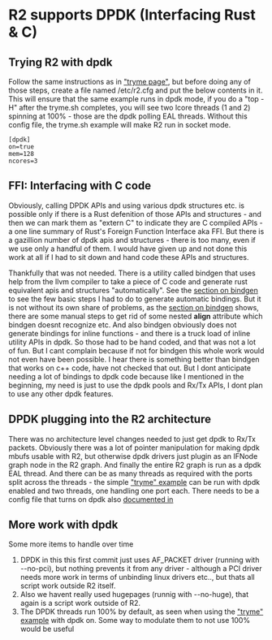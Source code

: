 # R2 supports DPDK (Interfacing Rust & C)

## Trying R2 with dpdk

Follow the same instructions as in ["tryme page"](https://r2.rs/tryme/), but before doing any of those steps, create a file named /etc/r2.cfg and put the below contents in it. This will ensure that the same example runs in dpdk mode, if you do a "top -H" after the tryme.sh completes, you will see two lcore threads (1 and 2) spinning at 100% - those are the dpdk polling EAL threads. Without this config file, the tryme.sh example will make R2 run in socket mode.

```
[dpdk]
on=true
mem=128
ncores=3
```


## FFI: Interfacing with C code

Obviously, calling DPDK APIs and using various dpdk structures etc. is possible only if there is a Rust defenition of those APIs and structures - and then we can mark them as "extern C" to indicate they are C compiled APIs - a one line summary of Rust's Foreign Function Interface aka FFI. But there is a gazillion number of dpdk apis and structures - there is too many, even if we use only a handful of them. I would have given up and not done this work at all if I had to sit down and hand code these APIs and structures.

Thankfully that was not needed. There is a utility called bindgen that uses help from the llvm compiler to take a piece of C code and generate rust equivalent apis and structures "automatically". See the [section on bindgen](https://r2.rs/bindgen/) to see the few basic steps I had to do to generate automatic bindings. But it is not without its own share of problems, as the [section on bindgen](https://r2.rs/bindgen/) shows, there are some manual steps to get rid of some nested __align__ attribute which bindgen doesnt recognize etc. And also bindgen obviously does not generate bindings for inline functions - and there is a truck load of inline utility APIs in dpdk. So those had to be hand coded, and that was not a lot of fun. But I cant complain because if not for bindgen this whole work would not even have been possible. I hear there is something better than bindgen that works on c++ code, have not checked that out. But I dont anticipate needing a lot of bindings to dpdk code because like I mentioned in the beginning, my need is just to use the dpdk pools and Rx/Tx APIs, I dont plan to use any other dpdk features.

## DPDK plugging into the R2 architecture

There was no architecture level changes needed to just get dpdk to Rx/Tx packets. Obviously there was a lot of pointer manipulation for making dpdk mbufs usable with R2, but otherwise dpdk drivers just plugin as an IFNode graph node in the R2 graph. And finally the entire R2 graph is run as a dpdk EAL thread. And there can be as many threads as required with the ports split across the threads - the simple ["tryme" example](https://r2.rs/tryme/) can be run with dpdk enabled and two threads, one handling one port each. There needs to be a config file that turns on dpdk also [documented in](https://r2.rs/dpdk/)

## More work with dpdk

Some more items to handle over time

1. DPDK in this this first commit just uses AF_PACKET driver (running with --no-pci), but nothing prevents it from any driver - although a PCI driver needs more work in terms of unbinding linux drivers etc.., but thats all script work outside R2 itself. 
2. Also we havent really used hugepages (runnig with --no-huge), that again is a script work outside of R2. 
3. The DPDK threads run 100% by default, as seen when using the ["tryme" example](https://r2.rs/tryme/) with dpdk on. Some way to modulate them to not use 100% would be useful

